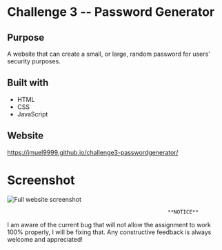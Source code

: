 # Challenge 3 -- Password Generator

## Purpose
A website that can create a small, or large, random password for users' security purposes.

## Built with
* HTML
* CSS
* JavaScript

## Website
https://jmuel9999.github.io/challenge3-passwordgenerator/

# Screenshot
![Full website screenshot](../assets/images/passgen.png)

                                                        **NOTICE**               
I am aware of the current bug that will not allow the assignment to work 100% properly, I will be fixing that. Any constructive feedback is always welcome and appreciated!
